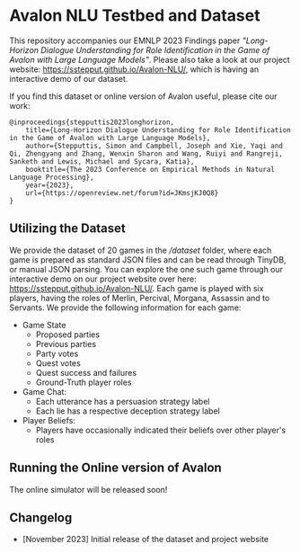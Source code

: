 # Avalon NLU Testbed and Dataset

This repository accompanies our EMNLP 2023 Findings paper _"Long-Horizon Dialogue Understanding for Role Identification in the Game of Avalon with Large Language Models"_. Please also take a look at our project website: https://sstepput.github.io/Avalon-NLU/, which is having an interactive demo of our dataset. 

If you find this dataset or online version of Avalon useful, please cite our work:

```
@inproceedings{stepputtis2023longhorizon,
    title={Long-Horizon Dialogue Understanding for Role Identification in the Game of Avalon with Large Language Models},
    author={Stepputtis, Simon and Campbell, Joseph and Xie, Yaqi and Qi, Zhengyang and Zhang, Wenxin Sharon and Wang, Ruiyi and Rangreji, Sanketh and Lewis, Michael and Sycara, Katia},
    booktitle={The 2023 Conference on Empirical Methods in Natural Language Processing},
    year={2023},
    url={https://openreview.net/forum?id=JKmsjKJ0Q8}
}
```

## Utilizing the Dataset
We provide the dataset of 20 games in the _/dataset_ folder, where each game is prepared as standard JSON files and can be read through TinyDB, or manual JSON parsing. You can explore the one such game through our interactive demo on our project website over here: https://sstepput.github.io/Avalon-NLU/. Each game is played with six players, having the roles of Merlin, Percival, Morgana, Assassin and to Servants. We provide the following information for each game:
- Game State 
    - Proposed parties
    - Previous parties
    - Party votes
    - Quest votes
    - Quest success and failures
    - Ground-Truth player roles
- Game Chat:
    - Each utterance has a persuasion strategy label
    - Each lie has a respective deception strategy label
- Player Beliefs:
    - Players have occasionally indicated their beliefs over other player's roles

## Running the Online version of Avalon
The online simulator will be released soon! 

## Changelog
- [November 2023] Initial release of the dataset and project website